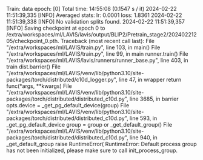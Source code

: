 Train: data epoch: [0] Total time: 14:55:08 (0.1547 s / it)
2024-02-22 11:51:39,335 [INFO] Averaged stats: lr: 0.0001  loss: 1.8361
2024-02-22 11:51:39,338 [INFO] No validation splits found.
2024-02-22 11:51:39,357 [INFO] Saving checkpoint at epoch 0 to /extra/workspaces/ml/LAVIS/lavis/output/BLIP2/Pretrain_stage2/20240221205/checkpoint_0.pth.
Traceback (most recent call last):
  File "/extra/workspaces/ml/LAVIS/train.py", line 103, in <module>
    main()
  File "/extra/workspaces/ml/LAVIS/train.py", line 99, in main
    runner.train()
  File "/extra/workspaces/ml/LAVIS/lavis/runners/runner_base.py", line 403, in train
    dist.barrier()
  File "/extra/workspaces/ml/LAVIS/venv/lib/python3.10/site-packages/torch/distributed/c10d_logger.py", line 47, in wrapper
    return func(*args, **kwargs)
  File "/extra/workspaces/ml/LAVIS/venv/lib/python3.10/site-packages/torch/distributed/distributed_c10d.py", line 3685, in barrier
    opts.device = _get_pg_default_device(group)
  File "/extra/workspaces/ml/LAVIS/venv/lib/python3.10/site-packages/torch/distributed/distributed_c10d.py", line 593, in _get_pg_default_device
    group = group or _get_default_group()
  File "/extra/workspaces/ml/LAVIS/venv/lib/python3.10/site-packages/torch/distributed/distributed_c10d.py", line 940, in _get_default_group
    raise RuntimeError(
RuntimeError: Default process group has not been initialized, please make sure to call init_process_group.